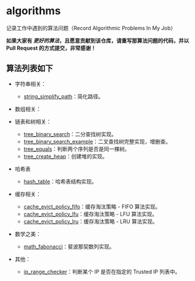 # algorithms

记录工作中遇到的算法问题（Record Algorithmic Problems In My Job）

**如果大家有 *更好的算法*，且愿意贡献到该仓库，请重写那算法问题的代码，并以 Pull Request 的方式提交，非常感谢！**

## 算法列表如下

- 字符串相关：
  
  - [string_simplify_path](https://github.com/charleslxh/algorithms/blob/master/string_simplify_path.md)：简化路径。

- 数组相关：

- 链表和树相关：
  
  - [tree_binary_search](https://github.com/charleslxh/algorithms/blob/master/tree_binary_search.md)：二分查找树实现。
  - [tree_binary_search_example](https://github.com/charleslxh/algorithms/blob/master/tree_binary_search_example.md)：二叉查找树完整实现，增删查。
  - [tree_equals](https://github.com/charleslxh/algorithms/blob/master/tree_equals.md)：判断两个序列是否是同一棵树。
  - [tree_create_heap](https://github.com/charleslxh/algorithms/blob/master/tree_create_heap.md)：创建堆的实现。

- 哈希表

  - [hash_table](https://github.com/charleslxh/algorithms/blob/master/hash_table.md)：哈希表结构实现。

- 缓存相关：

  - [cache_evict_policy_fifo](https://github.com/charleslxh/algorithms/blob/master/cache_evict_policy_fifo.md)：缓存淘汰策略 - FIFO 算法实现。
  - [cache_evict_policy_lfu](https://github.com/charleslxh/algorithms/blob/master/cache_evict_policy_lfu.md)：缓存淘汰策略 - LFU 算法实现。
  - [cache_evict_policy_lru](https://github.com/charleslxh/algorithms/blob/master/cache_evict_policy_lru.md)：缓存淘汰策略 - LRU 算法实现。

- 数学之美：

  - [math_fabonacci](https://github.com/charleslxh/algorithms/blob/master/math_fabonacci.md)：斐波那契数列实现。
  
- 其他：

  - [ip_range_checker](https://github.com/charleslxh/algorithms/blob/master/ip_range_checker.md)：判断某个 IP 是否在指定的 Trusted IP 列表中。
